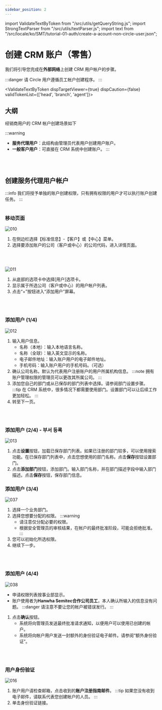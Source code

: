 ```yaml
---
sidebar_position: 2
---
```


import ValidateTextByToken from "/src/utils/getQueryString.js";
import StrongTextParser from "/src/utils/textParser.js";
import text from "/src/locale/ko/SMT/tutorial-01-auth/create-a-acount-non-circle-user.json";

# 创建 CRM 账户（零售）

<!-- 메뉴단에서 번역이 안되므로 여기 하드코딩해야 함 #가 달린 헤더와 함께 -->
我们将引导您完成在**外部网络**上创建 CRM 用户帐户的步骤。

:::danger
请 Circle 用户遵循员工帐户创建程序。
:::

<ValidateTextByToken dispTargetViewer={true} dispCaution={false} validTokenList={['head', 'branch', 'agent']}>

## 大纲

经销商用户的 CRM 帐户创建场景如下

:::warning 
   - **服务代理用户**：此结构由管理员代表用户创建用户账户。
   - **一般客户用户**：可直接在 CRM 系统中创建账户。
:::
<br/>
<br/>

## 创建服务代理用户帐户

:::info
我们将授予单独的账户创建权限，只有拥有权限的用户才可以执行账户创建任务。
:::
<br/>
<br/>

### 移动页面

![010](./img/010.png)

1. 在侧边栏选择【标准信息】-【客户】或【中心】菜单。
1. 选择要添加账户的公司（客户或中心）的公司代码，进入详情页面。
<br/>
<br/>

![011](./img/011.png)

1. 从底部的选项卡中选择[用户]选项卡。
1. 显示属于所选公司（客户或中心）的用户帐户列表。
1. 点击“+”按钮进入“添加用户”屏幕。
<br/>
<br/>

### 添加用户 (1/4)

![012](./img/012.png)

1. 输入用户信息。
   - 名称（本地）：输入本地语言名称。
   - 名称（全球）：输入英文显示的名称。
   - 电子邮件地址：输入账户用户的电子邮件地址。
   - 手机号码：输入账户用户的手机号码。（可选）
1. 确认公司名称。默认为代表用户注册账户的用户所属机构信息。
   :::note
   拥有账户管理权限的管理员可以更改其所属公司。
   :::
3. 添加您自己的部门或从已保存的部门列表中选择。请参阅部门设置步骤。
   :::tip
   在 CRM 系统中，很多情况下都需要使用部门。设置部门可以让后续工作更加轻松。
   :::
1. 转至下一页。
<br/>
<br/>

### 添加用户 (2/4) - 부서 등록

![013](./img/013.png)

1. 点击**设置**按钮，加载已保存部门列表。如果已注册的部门较多，可以使用搜索功能。在已保存部门列表中，点击您想使用的部门名称。点击**保存**按钮设置部门。
1. 点击**添加部门**按钮，添加部门。输入部门名称，并在部门描述字段中输入部门描述。点击**保存**按钮，保存部门信息。


### 添加用户 (3/4)

![037](./img/037.png)

1. 选择一个业务部门。
1. 选择您想要分配的权限。
   :::warning
      - 请注意仅分配必要的权限。 
      - 根据安全管理员的审核结果，在帐户的最终批准阶段，可能会拒绝批准。
   :::
1. 您可以初始化所选权限。
1. 继续下一步。
<br/>
<br/>

### 添加用户 (4/4)

![038](./img/038.png)

- 申请权限列表按事业部显示。
- 账户使用者为**Hanwha Semitec合作公司员工**，本人确认所输入的信息没有问题。
   :::danger
   请注意不要让您的帐户被错误发行。
   :::
1. 点击**确认**按钮。
   - 系统将向管理员发送最终批准请求通知，以便用户可以使用已创建的帐户。
   - 系统将向帐户用户发送一封额外的身份验证电子邮件。请参阅“额外身份验证”。
<br/>
<br/>

### 用户身份验证

![016](./img/016.png)

1. 账户用户请检查邮箱，点击收到的**账户注册指南邮件**。
   :::tip
   如果您没有收到电子邮件，请联系代表您创建帐户的人员。
   :::
1. 单击身份验证链接。

</ValidateTextByToken>
